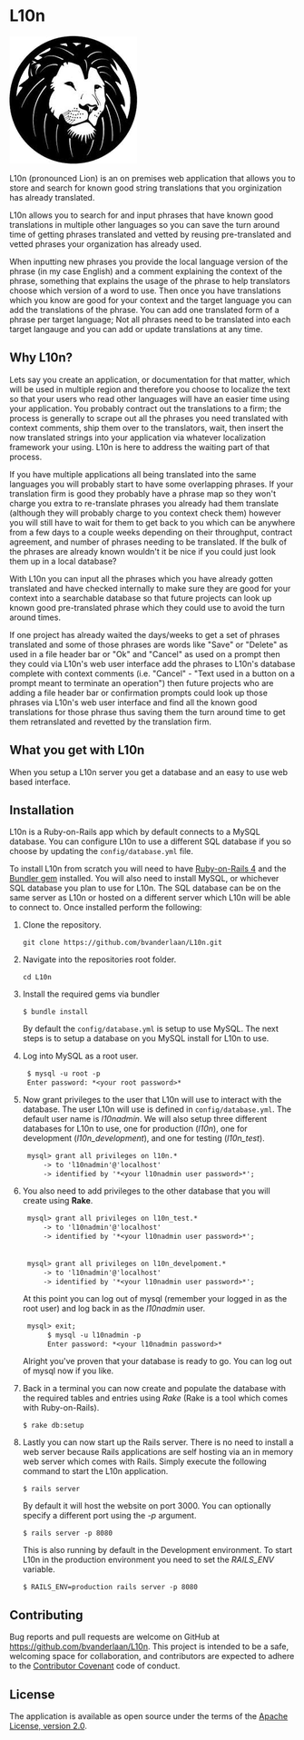 # L10n

![L10n](https://github.com/bvanderlaan/L10n/blob/master/app/assets/images/logo.png "L10n")

L10n (pronounced Lion) is an on premises web application that allows you to store and search for known good string translations that you orginization has already translated.

L10n allows you to search for and input phrases that have known good translations in multiple other languages so you can save the turn around time of getting phrases translated and vetted by reusing pre-translated and vetted phrases your organization has already used.

When inputting new phrases you provide the local language version of the phrase (in my case English) and a comment explaining the context of the phrase, something that explains the usage of the phrase to help translators choose which version of a word to use. Then once you have translations which you know are good for your context and the target language you can add the translations of the phrase. You can add one translated form of a phrase per target language; Not all phrases need to be translated into each target langauge and you can add or update translations at any time.

## Why L10n?

Lets say you create an application, or documentation for that matter, which will be used in multiple region and therefore you choose to localize the text so that your users who read other languages will have an easier time using your application. You probably contract out the translations to a firm; the process is generally to scrape out all the phrases you need translated with context comments, ship them over to the translators, wait, then insert the now translated strings into your application via whatever localization framework your using. L10n is here to address the waiting part of that process.

If you have multiple applications all being translated into the same languages you will probably start to have some overlapping phrases. If your translation firm is good they probably have a phrase map so they won't charge you extra to re-translate phrases you already had them translate (although they will probably charge to you context check them) however you will still have to wait for them to get back to you which can be anywhere from a few days to a couple weeks depending on their throughput, contract agreement, and number of phrases needing to be translated. If the bulk of the phrases are already known wouldn't it be nice if you could just look them up in a local database?

With L10n you can input all the phrases which you have already gotten translated and have checked internally to make sure they are good for your context into a searchable database so that future projects can look up known good pre-translated phrase which they could use to avoid the turn around times.

If one project has already waited the days/weeks to get a set of phrases translated and some of those phrases are words like "Save" or "Delete" as used in a file header bar or "Ok" and "Cancel" as used on a prompt then they could via L10n's web user interface add the phrases to L10n's database complete with context comments (i.e. "Cancel" - "Text used in a button on a prompt meant to terminate an operation") then future projects who are adding a file header bar or confirmation prompts could look up those phrases via L10n's web user interface and find all the known good translations for those phrase thus saving them the turn around time to get them retranslated and revetted by the translation firm.

## What you get with L10n

When you setup a L10n server you get a database and an easy to use web based interface.

## Installation

L10n is a Ruby-on-Rails app which by default connects to a MySQL database.
You can configure L10n to use a different SQL database if you so choose by updating the ```config/database.yml``` file.

To install L10n from scratch you will need to have [Ruby-on-Rails 4](http://rubyonrails.org/) and the [Bundler gem](http://bundler.io/) installed. You will also need to install MySQL, or whichever SQL database you plan to use for L10n. The SQL database can be on the same server as L10n or hosted on a different server which L10n will be able to connect to. Once installed perform the following:

1. Clone the repository.
    ```
    git clone https://github.com/bvanderlaan/L10n.git
    ```

2. Navigate into the repositories root folder.
    ```
    cd L10n
    ```

3. Install the required gems via bundler
    ```
    $ bundle install
    ```

    By default the ```config/database.yml``` is setup to use MySQL. The next steps is to setup a database on you MySQL install for L10n to use.

4. Log into MySQL as a root user.

        $ mysql -u root -p
        Enter password: *<your root password>*

5. Now grant privileges to the user that L10n will use to interact with the database. The user L10n will use is defined in ```config/database.yml```. The default user name is *l10nadmin*. We will also setup three different databases for L10n to use, one for production (*l10n*), one for development (*l10n_development*), and one for testing (*l10n_test*).

        mysql> grant all privileges on l10n.*
            -> to 'l10nadmin'@'localhost'
       	    -> identified by '*<your l10nadmin user password>*';


6. You also need to add privileges to the other database that you will create using **Rake**.

        mysql> grant all privileges on l10n_test.*
            -> to 'l10nadmin'@'localhost'
    	    -> identified by '*<your l10nadmin user password>*';


        mysql> grant all privileges on l10n_develpoment.*
            -> to 'l10nadmin'@'localhost'
    	    -> identified by '*<your l10nadmin user password>*';

    At this point you can log out of mysql (remember your logged in as the root user) and log back in as the *l10nadmin* user.

        mysql> exit;
             $ mysql -u l10nadmin -p
       	     Enter password: *<your l10nadmin password>*

    Alright you've proven that your database is ready to go. You can log out of mysql now if you like.

7. Back in a terminal you can now create and populate the database with the required tables and entries using *Rake* (Rake is a tool which comes with Ruby-on-Rails).
    ```
    $ rake db:setup
    ```

8. Lastly you can now start up the Rails server. There is no need to install a web server because Rails applications are self hosting via an in memory web server which comes with Rails. Simply execute the following command to start the L10n application.
    ```
    $ rails server
    ```

    By default it will host the website on port 3000.
    You can optionally specify a different port using the *-p* argument.

    ```
    $ rails server -p 8080
    ```
    This is also running by default in the Development environment. To start L10n in the production environment you need to set the <em>RAILS_ENV</em> variable.
    ```
    $ RAILS_ENV=production rails server -p 8080
    ```

## Contributing

Bug reports and pull requests are welcome on GitHub at https://github.com/bvanderlaan/L10n. This project is intended to be a safe, welcoming space for collaboration, and contributors are expected to adhere to the [Contributor Covenant](http://contributor-covenant.org) code of conduct.


## License

The application is available as open source under the terms of the [Apache License, version 2.0](https://opensource.org/licenses/Apache-2.0).